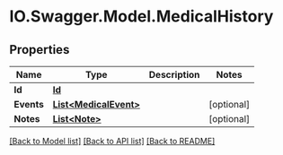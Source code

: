 # IO.Swagger.Model.MedicalHistory
## Properties

Name | Type | Description | Notes
------------ | ------------- | ------------- | -------------
**Id** | [**Id**](Id.md) |  | 
**Events** | [**List&lt;MedicalEvent&gt;**](MedicalEvent.md) |  | [optional] 
**Notes** | [**List&lt;Note&gt;**](Note.md) |  | [optional] 

[[Back to Model list]](../README.md#documentation-for-models) [[Back to API list]](../README.md#documentation-for-api-endpoints) [[Back to README]](../README.md)


